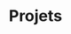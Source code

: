 ---
title: Projets
permalink: fr/projets/
eleventyNavigation:
  locale: fr-CA
  key: Projets
  order: 1
layout: layouts/projects
hasBanner: true
bannerBGColor: dark-grey
bannerTitle: Projects
bannerBody: Projects showcase all the Inclusive Standards Projects currently being investigated by IDRC
---